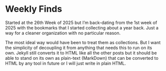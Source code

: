 # Weekly Finds

Started at the 26th Week of 2025 but I’m back-dating from the 1st week of 2025 with the bookmarks that I started collecting about a year back. Just a way for a cleaner organization with no particular reason.

The most ideal way would have been to treat them as collections. But I want the simplicity of decoupling it from anything that needs this to run on its own. Jekyll still converts it to HTML like all the other posts but it should be able to stand on its own as plain-text (MarkDown) that can be converted to HTML by any tool in future or I will just write in plain HTML.